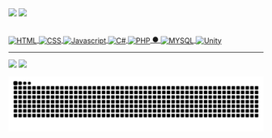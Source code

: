 
<div align="left">
    <img height="180em" src="https://github-readme-stats.vercel.app/api/top-langs/?username=Delgado-tech&layout=compact&langs_count=6&hide_border=true&custom_title=★ Linguagens no repositório&bg_color=0d1117&theme=dracula&text_color=9DACC1&title_color=9DACC1"/>
  
  <img height="180em" src="https://github-readme-stats.vercel.app/api?username=Delgado-tech&show_icons=true&theme=dracula&include_all_commits=true&count_private=true&bg_color=DEG,0d1117,0d1117,171a20,1f2329,272c33,30363d&hide_border=true&custom_title=♦︎ Status&text_color=9DACC1&title_color=78d9f9"/>
  
</div>
 <br>
<div style="display: inline_block"><br>
    <a href="#">
  <img align="center" name="html5Icon" src="https://cdn.jsdelivr.net/gh/devicons/devicon/icons/html5/html5-plain.svg" width="3%" title="HTML"/>
  <img align="center" name="css3Icon" src="https://cdn.jsdelivr.net/gh/devicons/devicon/icons/css3/css3-plain.svg" width="3%" title="CSS"/>
  <img align="center" name="jsIcon" src="https://cdn.jsdelivr.net/gh/devicons/devicon/icons/javascript/javascript-plain.svg" width="3%" title="Javascript"/>
  <img align="center" name="csharpIcon" src="https://cdn.jsdelivr.net/gh/devicons/devicon/icons/csharp/csharp-original.svg" width="3%" title="C#"/>
  <img align="center" name="phpIcon" src="https://cdn.jsdelivr.net/gh/devicons/devicon/icons/php/php-plain.svg" width="4%" margin="3%" title="PHP"/>
    ●
  <img align="center" name="mysqlIcon" src="https://cdn.jsdelivr.net/gh/devicons/devicon/icons/mysql/mysql-original.svg" width="3%" title="MYSQL"/>
  <img align="center" name="unityIcon" src="https://cdn.jsdelivr.net/gh/devicons/devicon/icons/unity/unity-original.svg" width="3%" title="Unity"/> 
    </a>
</div>
  
  ---
  
  <a href = "mailto:leonardo.delgadosp2014@gmail.com"><img src="https://img.shields.io/badge/-Gmail-%23333?style=for-the-badge&logo=gmail&logoColor=white" target="_blank"></a>
  <a href="https://www.linkedin.com/in/leonardo-delgado-1808891b7" target="_blank"><img src="https://img.shields.io/badge/-LinkedIn-%230077B5?style=for-the-badge&logo=linkedin&logoColor=white" target="_blank"></a> 
  
<div>  
  
  ![Snake animation](https://github.com/Delgado-tech/Delgado-tech/blob/output/github-contribution-grid-snake.svg)
 
</div>
